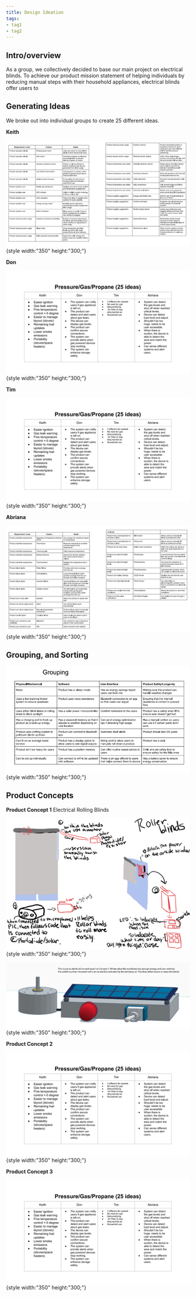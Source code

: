 ```yaml
---
title: Design Ideation
tags:
- tag1
- tag2
---
```


## Intro/overview

As a group, we collectively decided to base our main project on electrical blinds. To achieve our product mission statement of helping individuals by reducing manual steps with their household appliances, electrical blinds offer users to 

## Generating Ideas

We broke out into individual groups to create 25 different ideas.

**Keith**

![25 Ideas_K](https://raw.githubusercontent.com/EGR304-2025-F-105/Team105.github.io/refs/heads/main/docs/image/DI_KP.png){style width:"350" height:"300;"}

**Don**

![25 Ideas_D](https://raw.githubusercontent.com/EGR304-2025-F-105/Team105.github.io/refs/heads/main/docs/image/UBNI3.png){style width:"350" height:"300;"}

**Tim**

![25 Ideas_T](https://raw.githubusercontent.com/EGR304-2025-F-105/Team105.github.io/refs/heads/main/docs/image/UBNI3.png){style width:"350" height:"300;"}

**Abriana**

![25 Ideas_A](https://raw.githubusercontent.com/EGR304-2025-F-105/Team105.github.io/refs/heads/main/docs/image/DI_A.png){style width:"350" height:"300;"}


## Grouping, and Sorting

![GS](https://raw.githubusercontent.com/EGR304-2025-F-105/Team105.github.io/refs/heads/main/docs/image/DI_GS.png){style width:"350" height:"300;"} 


## Product Concepts

**Product Concept 1** Electrical Rolling Blinds

![Concept 1](https://raw.githubusercontent.com/EGR304-2025-F-105/Team105.github.io/refs/heads/main/docs/image/Team105_DesignIdeation3%20(1).jpg){style width:"350" height:"300;"}

![Concept 1.5](https://raw.githubusercontent.com/EGR304-2025-F-105/Team105.github.io/refs/heads/main/docs/image/Concept%20copy.jpg){style width:"350" height:"300;"}


**Product Concept 2**

![Rolling Blinds](https://raw.githubusercontent.com/EGR304-2025-F-105/Team105.github.io/refs/heads/main/docs/image/UBNI3.png){style width:"350" height:"300;"}

**Product Concept 3**

![Rolling Blinds](https://raw.githubusercontent.com/EGR304-2025-F-105/Team105.github.io/refs/heads/main/docs/image/UBNI3.png){style width:"350" height:"300;"}
